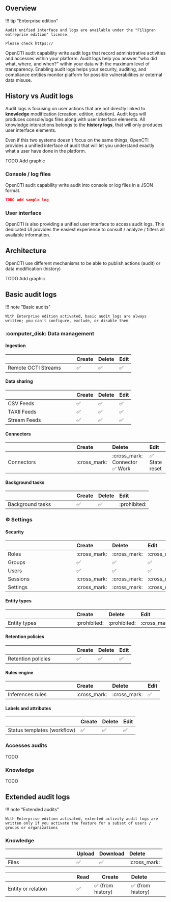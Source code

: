 ## Overview

!!! tip "Enterprise edition"

    Audit unified interface and logs are available under the "Filigran entreprise edition" license.

    Please check https://


OpenCTI audit capability write audit logs that record administrative activities and accesses within your platform. 
Audit logs help you answer "who did what, where, and when?" within your data with the maximum level of transparency. 
Enabling audit logs helps your security, auditing, and compliance entities monitor platform for possible vulnerabilities or external data misuse.

## History vs Audit logs

Audit logs is focusing on user actions that are not directly linked to **knowledge** modification (creation, edition, deletion). Audit logs will produces console/logs files along with user interface elements. 
All knowledge interactions belongs to the **history logs**, that will only produces user interface elements.

Even if this two systems doesn't focus on the same things, OpenCTI provides a unified interface of audit that will let you understand exactly what a user have done in the platform.

TODO Add graphic

### Console / log files
OpenCTI audit capability write audit into console or log files in a JSON format.

```json
TODO add sample log
```

### User interface
OpenCTI is also providing a unified user interface to access audit logs. This dedicated UI provides the easiest experience to consult / analyze / filters all available information.

## Architecture

OpenCTI use different mechanisms to be able to publish actions (audit) or data modification (history)

TODO Add graphic

## Basic audit logs

!!! note "Basic audits"

    With Enterprise edition activated, basic audit logs are always written; you can't configure, exclude, or disable them

### :computer_disk: Data management

#### Ingestion

| <div style="width:200px"></div>  | Create             | Delete                                                 | Edit                              |
|:---------------------------------|:-------------------|:-------------------------------------------------------|:----------------------------------|
| Remote OCTI Streams              | :white_check_mark: | :white_check_mark:                                     | :white_check_mark:                |

#### Data sharing

| <div style="width:200px"></div>  | Create             | Delete                                                 | Edit                              |
|:---------------------------------|:-------------------|:-------------------------------------------------------|:----------------------------------|
| CSV Feeds                        | :white_check_mark: | :white_check_mark:                                     | :white_check_mark:                |
| TAXII Feeds                      | :white_check_mark: | :white_check_mark:                                     | :white_check_mark:                |
| Stream Feeds                     | :white_check_mark: | :white_check_mark:                                     | :white_check_mark:                |

#### Connectors

| <div style="width:200px"></div>  | Create             | Delete                                                 | Edit                              |
|:---------------------------------|:-------------------|:-------------------------------------------------------|:----------------------------------|
| Connectors                       | :cross_mark:       | :cross_mark: Connector<br /> :white_check_mark: Work   | :white_check_mark: State reset    |

#### Background tasks

| <div style="width:200px"></div>  | Create             | Delete                                         | Edit          |
|:---------------------------------|:-------------------|:-----------------------------------------------|:--------------|
| Background tasks                 | :white_check_mark: | :white_check_mark:                             | :prohibited:  |

### :gear: Settings

#### Security

| <div style="width:200px"></div> | Create             | Delete             | Edit               |
|:--------------------------------|:-------------------|:-------------------|:-------------------|
| Roles                           | :cross_mark:       | :cross_mark:       | :cross_mark:       |
| Groups                          | :white_check_mark: | :white_check_mark: | :white_check_mark: |
| Users                           | :white_check_mark: | :white_check_mark: | :white_check_mark: |
| Sessions                        | :cross_mark:       | :cross_mark:       | :cross_mark:       |
| Settings                        | :cross_mark:       | :cross_mark:       | :cross_mark:       |

#### Entity types

| <div style="width:200px"></div> | Create        | Delete        | Edit          |
|:--------------------------------|:--------------|:--------------|:--------------|
| Entity types                    | :prohibited:  | :prohibited:  | :cross_mark:  |

#### Retention policies

| <div style="width:200px"></div>  | Create             | Delete              | Edit                |
|:---------------------------------|:-------------------|:--------------------|:--------------------|
| Retention policies               | :white_check_mark: | :white_check_mark:  | :white_check_mark:  |

#### Rules engine

| <div style="width:200px"></div>  | Create             | Delete             | Edit                |
|:---------------------------------|:-------------------|:-------------------|:--------------------|
| Inferences rules                 | :cross_mark:       | :cross_mark:       | :white_check_mark:  |

#### Labels and attributes

| <div style="width:200px"></div> | Create             | Delete             | Edit                |
|:--------------------------------|:-------------------|:-------------------|:--------------------|
| Status templates (workflow)     | :white_check_mark: | :white_check_mark: | :white_check_mark:  |

### Accesses audits

TODO

### Knowledge

TODO

## Extended audit logs

!!! note "Extended audits"

    With Enterprise edition activated, extented activity audit logs are written only if you activate the feature for a subset of users / groups or organizations

### Knowledge

| <div style="width:200px"></div>  | Upload             | Download           | Delete       |
|:---------------------------------|:-------------------|--------------------|:-------------|
| Files                            | :white_check_mark: | :white_check_mark: | :cross_mark: |


| <div style="width:200px"></div> | Read               | Create                            | Delete                            |
|:--------------------------------|:-------------------|-----------------------------------|:----------------------------------|
| Entity or relation              | :white_check_mark: | :white_check_mark: (from history) | :white_check_mark: (from history) |